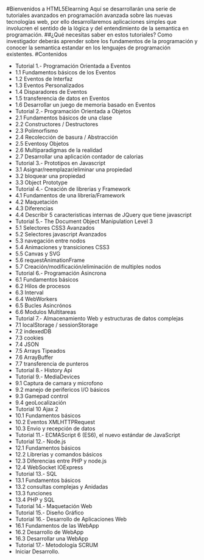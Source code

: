 #Bienvenidos a HTML5Elearning
Aquí se desarrollarán una serie de tutoriales avanzados en programación avanzada sobre las nuevas tecnologías web, por ello desarrollaremos aplicaciones simples que involucren el sentido de la lógica y del entendimiento de la semantica en programación.
##¿Qué necesitas saber en estos tutoriales?
Como investigador deberás aprender sobre los fundamentos de la programación y conocer la semantica estandar en los lenguajes de programación existentes.
#Contenidos
- Tutorial 1.- Programación Orientada a Eventos
-  1.1 Fundamentos básicos de los Eventos
-  1.2 Eventos de Interfaz
-  1.3 Eventos Personalizados
-  1.4 Disparadores de Eventos
-  1.5 transferencia de datos en Eventos
-  1.6 Desarrollar un juego de memoria basado en Eventos  
- Tutorial 2.- Programación Orientada a Objetos
- 2.1 Fundamentos básicos de una clase
- 2.2 Constructores / Destructores
- 2.3 Polimorfismo
- 2.4 Recolección de basura / Abstracción
- 2.5 Eventosy Objetos
- 2.6 Multiparadigmas de la realidad
- 2.7 Desarrollar una aplicación contador de calorias
- Tutorial 3.- Prototipos en Javascript
- 3.1 Asignar/reemplazar/eliminar una propiedad
- 3.2 bloquear una propiedad
- 3.3 Object Prototype
- Tutorial 4.- Creación de librerias y Framework
- 4.1 Fundamentos de una librería/Framework
- 4.2 Maquetación
- 4.3 Diferencias
- 4.4 Describir 5 caracteristicas internas de JQuery que tiene javascript
- Tutorial 5.- The Document Object Manipulation Level 3
- 5.1 Selectores CSS3 Avanzados
- 5.2 Selectores javascript Avanzados
- 5.3 navegación entre nodos
- 5.4 Animaciones y transiciones CSS3
- 5.5 Canvas y SVG
- 5.6 requestAnimationFrame
- 5.7 Creación/modificación/eliminación de multiples nodos
- Tutorial 6.- Programación Asincrona
- 6.1 Fundamentos básicos
- 6.2 Hilos de procesos
- 6.3 Interval
- 6.4 WebWorkers
- 6.5 Bucles Asincrónos
- 6.6 Modulos Multitareas
- Tutorial 7.- Almacenamiento Web y estructuras de datos complejas
- 7.1 localStorage / sessionStorage
- 7.2 indexedDB
- 7.3 cookies
- 7.4 JSON
- 7.5 Arrays Tipeados
- 7.6 ArrayBuffer
- 7.7 transferencia de punteros
- Tutorial 8.- History Api
-  Tutorial 9.- MediaDevices
-  9.1 Captura de camara y microfono
-  9.2 manejo de perifericos I/O básicos
-  9.3 Gamepad control
-  9.4 geoLocalización
-  Tutorial 10 Ajax 2
-  10.1 Fundamentos básicos
-  10.2 Eventos XMLHTTPRequest
-  10.3 Envio y recepción de datos
- Tutorial 11.- ECMAScript 6 (ES6), el nuevo estándar de JavaScript
- Tutorial 12.- Node.js
- 12.1 Fundamentos básicos
- 12.2 Librerias y comandos básicos
- 12.3 Diferencias entre PHP y node.js
- 12.4 WebSocket IOExpress
- Tutorial 13.- SQL
- 13.1 Fundamentos básicos
- 13.2 consultas complejas y Anidadas
- 13.3 funciones
- 13.4 PHP y SQL
- Tutorial 14.- Maquetación Web
- Tutorial 15.- Diseño Gráfico
- Tutorial 16.- Desarrollo de Aplicaciones Web
- 16.1 Fundamentos de las WebApp
- 16.2 Desarrollo de WebApp
- 16.3 Desarrollar una WebApp
- Tutorial 17.- Metodología SCRUM
- Iniciar Desarrollo.
